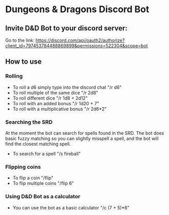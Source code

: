 # Dungeons & Dragons Discord Bot

## Invite D&D Bot to your discord server:
Go to the link: https://discord.com/api/oauth2/authorize?client_id=797453784488869899&permissions=522304&scope=bot

## How to use
### Rolling
- To roll a d6 simply type into the discord chat "/r d6" 
- To roll multiple of the same dice "/r 2d8"
- To roll different dice "/r 1d8 + 2d12"
- To roll with an added bonus "/r 1d20 + 7"
- To roll with a multiplicative bonus "/r 2d6*2"

### Searching the SRD
At the moment the bot can search for spells found in the SRD. The bot does basic fuzzy matching 
so you can slightly misspell a spell, and the bot will find the closest matching spell.

- To search for a spell "/s fireball"

### Flipping coins
- To flip a coin "/flip"
- To flip multiple coins "/flip 6"

### Using D&D Bot as a calculator
- You can use the bot as a basic calculator "/c (7 + 5)*6"